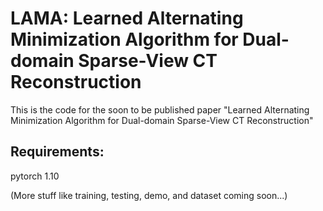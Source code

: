 # LAMA: Learned Alternating Minimization Algorithm for Dual-domain Sparse-View CT Reconstruction

This is the code for the soon to be published paper "Learned Alternating Minimization Algorithm for Dual-domain Sparse-View CT Reconstruction"


## Requirements:
pytorch 1.10

(More stuff like training, testing, demo, and dataset coming soon...)

